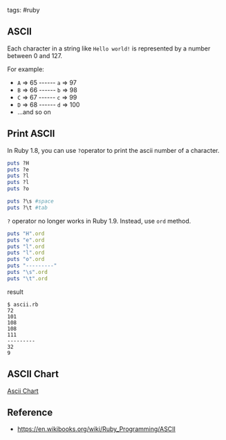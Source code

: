 tags: #ruby

## ASCII
Each character in a string like `Hello world!` is represented by a number between 0 and 127. 

For example:
- `A` => 65 ------ `a` => 97
- `B` => 66 ------ `b` => 98
- `C` => 67 ------ `c` => 99
- `D` => 68 ------ `d` => 100
- ...and so on

## Print ASCII
In Ruby 1.8, you can use `?`operator to print the ascii number of a character.
```rb
puts ?H
puts ?e
puts ?l
puts ?l
puts ?o

puts ?\s #space
puts ?\t #tab
```

`?` operator no longer works in Ruby 1.9. Instead, use `ord` method.
```rb
puts "H".ord
puts "e".ord
puts "l".ord
puts "l".ord
puts "o".ord
puts "---------"
puts "\s".ord
puts "\t".ord
```
result
```text
$ ascii.rb
72
101
108
108
111
---------
32
9
```

## ASCII Chart
[Ascii Chart](http://www.asciitable.com)

## Reference
- https://en.wikibooks.org/wiki/Ruby_Programming/ASCII